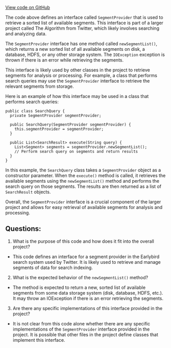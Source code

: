 [View code on GitHub](https://github.com/misbahsy/the-algorithm/src/java/com/twitter/search/earlybird/segment/SegmentProvider.java)

The code above defines an interface called `SegmentProvider` that is used to retrieve a sorted list of available segments. This interface is part of a larger project called The Algorithm from Twitter, which likely involves searching and analyzing data. 

The `SegmentProvider` interface has one method called `newSegmentList()`, which returns a new sorted list of all available segments on disk, a database, HDFS, or any other storage system. The `IOException` exception is thrown if there is an error while retrieving the segments. 

This interface is likely used by other classes in the project to retrieve segments for analysis or processing. For example, a class that performs search queries may use the `SegmentProvider` interface to retrieve the relevant segments from storage. 

Here is an example of how this interface may be used in a class that performs search queries:

```
public class SearchQuery {
  private SegmentProvider segmentProvider;

  public SearchQuery(SegmentProvider segmentProvider) {
    this.segmentProvider = segmentProvider;
  }

  public List<SearchResult> execute(String query) {
    List<Segment> segments = segmentProvider.newSegmentList();
    // Perform search query on segments and return results
  }
}
```

In this example, the `SearchQuery` class takes a `SegmentProvider` object as a constructor parameter. When the `execute()` method is called, it retrieves the available segments using the `newSegmentList()` method and performs the search query on those segments. The results are then returned as a list of `SearchResult` objects. 

Overall, the `SegmentProvider` interface is a crucial component of the larger project and allows for easy retrieval of available segments for analysis and processing.
## Questions: 
 1. What is the purpose of this code and how does it fit into the overall project?
- This code defines an interface for a segment provider in the Earlybird search system used by Twitter. It is likely used to retrieve and manage segments of data for search indexing.

2. What is the expected behavior of the `newSegmentList()` method?
- The method is expected to return a new, sorted list of available segments from some data storage system (disk, database, HDFS, etc.). It may throw an IOException if there is an error retrieving the segments.

3. Are there any specific implementations of this interface provided in the project?
- It is not clear from this code alone whether there are any specific implementations of the `SegmentProvider` interface provided in the project. It is possible that other files in the project define classes that implement this interface.